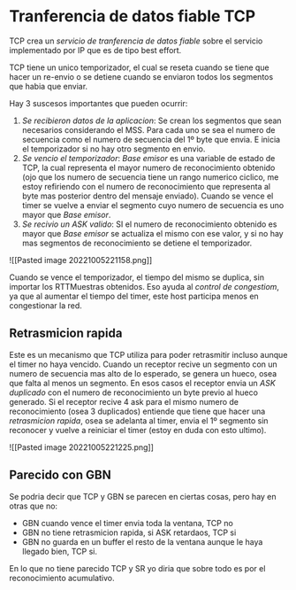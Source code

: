 # Tranferencia de datos fiable TCP
TCP crea un *servicio de tranferencia de datos fiable* sobre el servicio implementado por IP que es de tipo best effort. 

TCP tiene un unico temporizador, el cual se reseta cuando se tiene que hacer un re-envio o se detiene cuando se enviaron todos los segmentos que habia que enviar. 

Hay 3 suscesos importantes que pueden ocurrir:
1. *Se recibieron datos de la aplicacion*: Se crean los segmentos que sean necesarios considerando el MSS. Para cada uno se sea el numero de secuencia como el numero de secuencia del 1º byte que envia. E inicia el temporizador si no hay otro segmento en envio.
2. *Se vencio el temporizador*:  *Base emisor* es una variable de estado de TCP, la cual representa el mayor numero de reconocimiento obtenido (ojo que los numero de secuencia tiene un rango numerico ciclico, me estoy refiriendo con el numero de reconocimiento que representa al byte mas posterior dentro del mensaje enviado). Cuando se vence el timer se vuelve a enviar el segmento cuyo numero de secuencia es uno mayor que *Base emisor*. 
3. *Se recivio un ASK valido*: SI el numero de reconocimiento obtenido es mayor que *Base emisor* se actualiza el mismo con ese valor, y si no hay mas segmentos de reconocimiento se detiene el temporizador. 

![[Pasted image 20221005221158.png]]


Cuando se vence el temporizador, el tiempo del mismo se duplica, sin importar los RTTMuestras obtenidos. Eso ayuda al *control de congestiom*, ya que al aumentar el tiempo del timer, este host participa menos en congestionar la red. 

## Retrasmicion rapida
Este es un mecanismo que TCP utiliza para poder retrasmitir incluso aunque el timer no haya vencido.
Cuando un receptor recive un segmento con un numero de secuencia mas alto de lo esperado, se genera un hueco, osea que falta al menos un segmento. En esos casos el receptor envia un *ASK duplicado* con el numero de reconocimiento un byte previo al hueco generado. 
Si el receptor recive 4 ask para el mismo numero de reconocimiento (osea 3 duplicados) entiende que tiene que hacer una *retrasmicion rapida*, osea se adelanta al timer, envia el 1º segmento sin reconocer y vuelve a reiniciar el timer (estoy en duda con esto ultimo). 

![[Pasted image 20221005221225.png]]

## Parecido con GBN 
Se podria decir que TCP y GBN se parecen en ciertas cosas, pero hay en otras que no:
- GBN cuando vence el timer envia toda la ventana, TCP no 
- GBN no tiene retrasmicion rapida, si ASK retardaos, TCP si 
- GBN no guarda en un buffer el resto de la ventana aunque le haya llegado bien, TCP si. 

En lo que no tiene parecido TCP y SR yo diria que sobre todo es por el reconocimiento acumulativo. 
